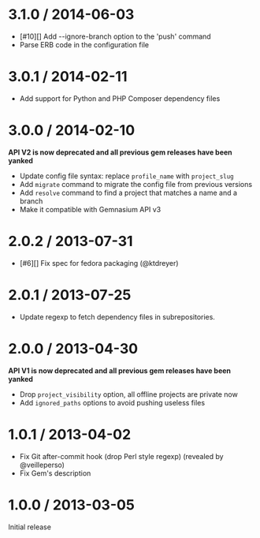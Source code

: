 # 3.1.0 / 2014-06-03

* [#10][] Add --ignore-branch option to the 'push' command
* Parse ERB code in the configuration file

# 3.0.1 / 2014-02-11

* Add support for Python and PHP Composer dependency files

# 3.0.0 / 2014-02-10

**API V2 is now deprecated and all previous gem releases have been yanked**

* Update config file syntax: replace `profile_name` with `project_slug`
* Add `migrate` command to migrate the config file from previous versions
* Add `resolve` command to find a project that matches a name and a branch
* Make it compatible with Gemnasium API v3

# 2.0.2 / 2013-07-31

* [#6][] Fix spec for fedora packaging (@ktdreyer)

# 2.0.1 / 2013-07-25

* Update regexp to fetch dependency files in subrepositories.

# 2.0.0 / 2013-04-30

**API V1 is now deprecated and all previous gem releases have been yanked**

* Drop `project_visibility` option, all offline projects are private now
* Add `ignored_paths` options to avoid pushing useless files

# 1.0.1 / 2013-04-02

* Fix Git after-commit hook (drop Perl style regexp) (revealed by @veilleperso)
* Fix Gem's description

# 1.0.0 / 2013-03-05

Initial release

